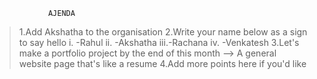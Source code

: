                 AJENDA
                                                    
  >    1.Add Akshatha to the organisation
  >   2.Write your name below as a sign to say hello
  >             i.  -Rahul
  >              ii. -Akshatha
  >              iii.-Rachana
  >              iv. -Venkatesh
      3.Let's make a portfolio project by the end of this month
      --> A general website page that's like a resume
      4.Add more points here if you'd like
